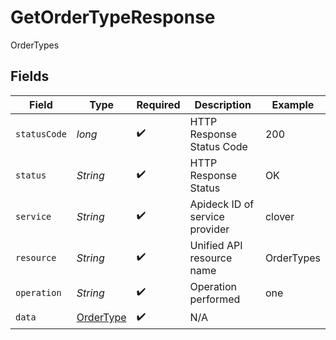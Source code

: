 # GetOrderTypeResponse

OrderTypes


## Fields

| Field                                             | Type                                              | Required                                          | Description                                       | Example                                           |
| ------------------------------------------------- | ------------------------------------------------- | ------------------------------------------------- | ------------------------------------------------- | ------------------------------------------------- |
| `statusCode`                                      | *long*                                            | :heavy_check_mark:                                | HTTP Response Status Code                         | 200                                               |
| `status`                                          | *String*                                          | :heavy_check_mark:                                | HTTP Response Status                              | OK                                                |
| `service`                                         | *String*                                          | :heavy_check_mark:                                | Apideck ID of service provider                    | clover                                            |
| `resource`                                        | *String*                                          | :heavy_check_mark:                                | Unified API resource name                         | OrderTypes                                        |
| `operation`                                       | *String*                                          | :heavy_check_mark:                                | Operation performed                               | one                                               |
| `data`                                            | [OrderType](../../models/components/OrderType.md) | :heavy_check_mark:                                | N/A                                               |                                                   |
